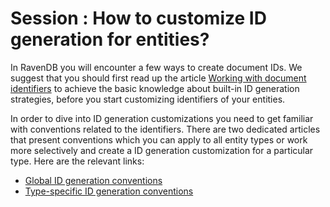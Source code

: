 # Session : How to customize ID generation for entities?

In RavenDB you will encounter a few ways to create document IDs. We suggest that you should first read up the article [Working with document identifiers](../../document-identifiers/working-with-document-ids)
to achieve the basic knowledge about built-in ID generation strategies, before you start customizing identifiers of your entities.

In order to dive into ID generation customizations you need to get familiar with conventions related to the identifiers. There are two dedicated articles that present
conventions which you can apply to all entity types or work more selectively and create a ID generation customization for a particular type. Here are the relevant links:

* [Global ID generation conventions](../../configuration/conventions/identifier-generation/global)
* [Type-specific ID generation conventions](../../configuration/conventions/identifier-generation/type-specific)
